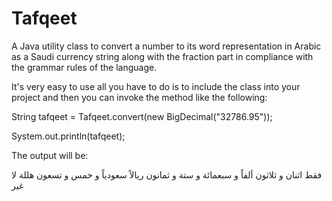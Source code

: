 # Tafqeet
A Java utility class to convert a number to its word representation in Arabic as a Saudi currency string along with the fraction part in compliance with the grammar rules of the language.

It's very easy to use all you have to do is to include the class into your project and then you can invoke the method like the following:

String tafqeet = Tafqeet.convert(new BigDecimal("32786.95"));

System.out.println(tafqeet);

The output will be:

فقط اثنان و ثلاثون ألفاً و سبعمائة و ستة و ثمانون ريالاً سعودياً و خمس و تسعون هللة لا غير
